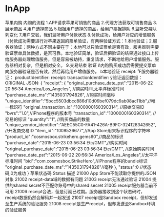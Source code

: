 # InApp
苹果内购
    内购的流程
    1.APP请求苹果可销售的商品
    2.代理方法获取可销售商品
    3.展示商品
    4.用户选择商品
    5.根据用户选择的商品，给用户票据排队
    6.监听交易队列变化
    7.用户交钱，我们监听用户付款状态
    8.付款成功，给用户对应的增值服务（付款成功需要进行对苹果返回的票单验证，有两种验证方式：1.本地验证；2.服务器验证；两种方式不同主要在于：本地可以只验证票单是否有效，服务器则需要验证票单具体数据，是否可靠。本地验证简单，验证后把验证的结果通过接口上传给服务器处理增值服务，但是容易被劫持，重复请求，不断地给用户增值服务。服务器相对复杂，但是相对安全。
    9.交易结束
验证
    ñ内购购买成功后需要提交票单向服务器验证是否有效，然后再给用户增值服务。
    b本地验证
    receipt:
    ˚F服务器验证：
    productIdentifier:
    receipt: 
    transactionIdentifier:
    ÿ验证返回数据：
    ORIGINAL JSON: 
{
    "receipt":
    {
        "original_purchase_date_pst":"2015-06-22 20:56:34 America/Los_Angeles", //购买时间,太平洋标准时间
        "purchase_date_ms":"1435031794826", //购买时间毫秒
        "unique_identifier":"5bcc5503dbcc886d10d09bef079dc9ab08ac11bb",//唯一标识符
        "original_transaction_id":"1000000160390314", //原始交易ID
        "bvrs":"1.0",//iPhone程序的版本号
        "transaction_id":"1000000160390314", //交易的标识
        "quantity":"1", //购买商品的数量
        "unique_vendor_identifier":"AEEC55C0-FA41-426A-B9FC-324128342652", //开发商交易ID
        "item_id":"1008526677",//App Store用来标识程序的字符串
        "product_id":"cosmosbox.strikehero.gems60",//商品的标识 
        "purchase_date":"2015-06-23 03:56:34 Etc/GMT",//购买时间
        "original_purchase_date":"2015-06-23 03:56:34 Etc/GMT", //原始购买时间
        "purchase_date_pst":"2015-06-22 20:56:34 America/Los_Angeles",//太平洋标准时间
        "bid":"com.cosmosbox.StrikeHero",//iPhone程序的bundle标识
        "original_purchase_date_ms":"1435031794826"//毫秒
    },
    "status":0 //状态码,0为成功
}
苹果状态码
Status	描述
21000	App Store不能读取你提供的JSON对象
21002	receipt-data域的数据有问题
21003	receipt无法通过验证
21004	提供的shared secret不匹配你账号中的shared secret
21005	receipt服务器当前不可用
21006	receipt合法，但是订阅已过期。服务器接收到这个状态码时，receipt数据仍然会解码并一起发送
21007	receipt是Sandbox receipt，但却发送至生产系统的验证服务
21008	receipt是生产receipt，但却发送至Sandbox环境的验证服务
